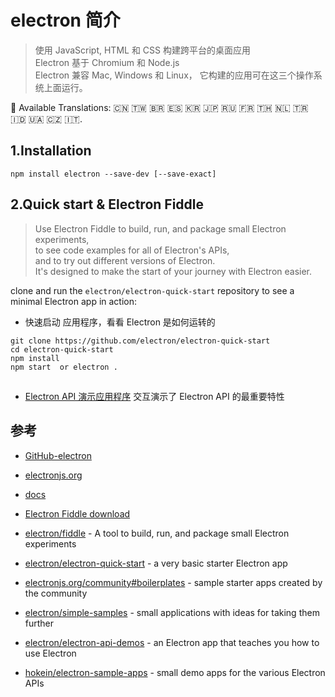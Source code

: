 #  electron 简介
>使用 JavaScript, HTML 和 CSS 构建跨平台的桌面应用  
Electron 基于 Chromium 和 Node.js  
Electron 兼容 Mac, Windows 和 Linux， 它构建的应用可在这三个操作系统上面运行。

:memo: Available Translations: 🇨🇳 🇹🇼 🇧🇷 🇪🇸 🇰🇷 🇯🇵 🇷🇺 🇫🇷 🇹🇭 🇳🇱 🇹🇷 🇮🇩 🇺🇦 🇨🇿 🇮🇹.

## 1.Installation

```
npm install electron --save-dev [--save-exact]
```

## 2.Quick start & Electron Fiddle

>Use Electron Fiddle to build, run, and package small Electron experiments,   
to see code examples for all of Electron's APIs,   
and to try out different versions of Electron.    
It's designed to make the start of your journey with Electron easier.

clone and run the `electron/electron-quick-start` repository to see a minimal Electron app in action:

- 快速启动 应用程序，看看 Electron 是如何运转的

```
git clone https://github.com/electron/electron-quick-start
cd electron-quick-start
npm install
npm start  or electron .
```

## 
- [Electron API 演示应用程序](https://github.com/electron/electron-api-demos) 交互演示了 Electron API 的最重要特性


## 参考
- [GitHub-electron](https://github.com/electron)
- [electronjs.org](https://electronjs.org/)
- [docs](https://electronjs.org/docs)
- [ Electron Fiddle download](https://github.com/electron/fiddle/releases/tag/v0.4.2)

- [electron/fiddle](https://github.com/electron/fiddle) - A tool to build, run, and package small Electron experiments
- [electron/electron-quick-start](https://github.com/electron/electron-quick-start) - a very basic starter Electron app
- [electronjs.org/community#boilerplates](https://electronjs.org/community#boilerplates) - sample starter apps created by the community
- [electron/simple-samples](https://github.com/electron/simple-samples) - small applications with ideas for taking them further
- [electron/electron-api-demos](https://github.com/electron/electron-api-demos) - an Electron app that teaches you how to use Electron
- [hokein/electron-sample-apps](https://github.com/hokein/electron-sample-apps) - small demo apps for the various Electron APIs
